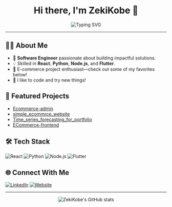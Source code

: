 <h1 align="center">Hi there, I'm ZekiKobe 👋</h1>

<p align="center">
  <img src="https://readme-typing-svg.herokuapp.com?font=Fira+Code&weight=700&size=26&pause=1000&color=36BCF7&center=true&vCenter=true&width=435&lines=Software+Engineer;React+%7C+Python+%7C+Node.js+%7C+Flutter;E-commerce+Enthusiast;Lifelong+Learner" alt="Typing SVG" />
</p>

---

## 🧑‍💻 About Me

- 🔭 **Software Engineer** passionate about building impactful solutions.
- 💡 Skilled in **React**, **Python**, **Node.js**, and **Flutter**.
- 🛒 E-commerce project enthusiast—check out some of my favorites below!
- 🚀 I like to code and try new things!

## 🚩 Featured Projects

- [Ecommerce-admin](https://github.com/ZekiKobe/Ecommerce-admin.git)
- [simple_ecommrce_website](https://github.com/ZekiKobe/simple_ecommrce_website)
- [Time_series_forecasting_for_portfolio](https://github.com/ZekiKobe/Time_series_forecasting_for_portfolio.git)
- [ECommerce-frontend](https://github.com/ZekiKobe/ECommerce-frontend)

## 🛠️ Tech Stack

![React](https://img.shields.io/badge/-React-61DAFB?logo=react&logoColor=fff)
![Python](https://img.shields.io/badge/-Python-3776AB?logo=python&logoColor=fff)
![Node.js](https://img.shields.io/badge/-Node.js-339933?logo=node.js&logoColor=fff)
![Flutter](https://img.shields.io/badge/-Flutter-02569B?logo=flutter&logoColor=fff)

## 🌐 Connect With Me

[![LinkedIn](https://img.shields.io/badge/-LinkedIn-0077B5?logo=linkedin&logoColor=fff&style=flat-square)](https://www.linkedin.com/in/zekarias-kobota-1695a0246/)
[![Website](https://img.shields.io/badge/-Website-000?logo=google-chrome&logoColor=fff&style=flat-square)](https://zekarias-kobota.vercel.app/)

---

<p align="center">
  <img src="https://github-readme-stats.vercel.app/api?username=ZekiKobe&show_icons=true&theme=algolia" alt="ZekiKobe's GitHub stats" />
</p>
